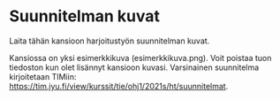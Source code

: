 # Suunnitelman kuvat

Laita tähän kansioon harjoitustyön suunnitelman kuvat.

Kansiossa on yksi esimerkkikuva (esimerkkikuva.png). Voit poistaa tuon tiedoston kun olet lisännyt kansioon kuvasi.
Varsinainen suunnitelma kirjoitetaan TIMiin: <https://tim.jyu.fi/view/kurssit/tie/ohj1/2021s/ht/suunnitelmat>.